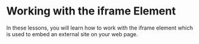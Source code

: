 # Working with the iframe Element

In these lessons, you will learn how to work with the iframe element which is used to embed an external site on your web page.
